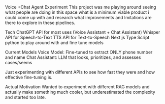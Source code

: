 Voice +Chat Agent Experiment
This project was me playing around seeing what people are doing in this space what is a minimum viable product i could come up with and research what improvements and lmitations are there to explore in these pipelines.

Tech
ChatGPT API for most uses (Voice Assistant + Chat Assistant)
Whisper API for Speech-to-Text
TTS API for Text-to-Speech
Next js
Type Script
python to play around with and fine tune models

Current Models
Voice Model: Fine-tuned to extract ONLY phone number and name
Chat Assistant: LLM that looks, prioritizes, and assesses cases/seems

Just experimenting with different APIs to see how fast they were and how effective fine-tuning is.

Actual Motivation
Wanted to experiment with different RAG models and actually make something much cooler, but underestimated the complexity and started too late.
